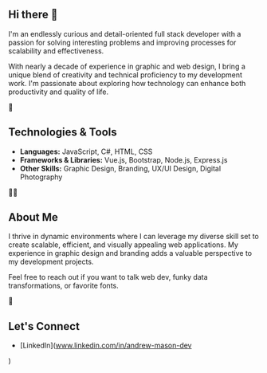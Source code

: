 ## Hi there 👋

I'm an endlessly curious and detail-oriented full stack developer with a passion for solving interesting problems and improving processes for scalability and effectiveness.

With nearly a decade of experience in graphic and web design, I bring a unique blend of creativity and technical proficiency to my development work. I'm passionate about exploring how technology can enhance both productivity and quality of life.

👾
## Technologies & Tools
- **Languages:** JavaScript, C#, HTML, CSS
- **Frameworks & Libraries:** Vue.js, Bootstrap, Node.js, Express.js
- **Other Skills:** Graphic Design, Branding, UX/UI Design, Digital Photography

🙋‍♂️
## About Me
I thrive in dynamic environments where I can leverage my diverse skill set to create scalable, efficient, and visually appealing web applications. My experience in graphic design and branding adds a valuable perspective to my development projects.

Feel free to reach out if you want to talk web dev, funky data transformations, or favorite fonts.

🤙
## Let's Connect
- [LinkedIn](www.linkedin.com/in/andrew-mason-dev

)
